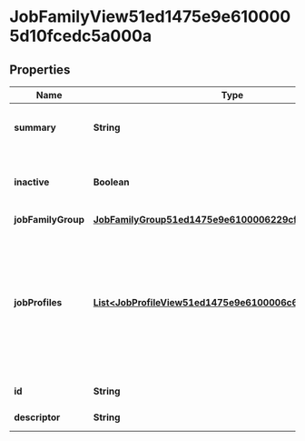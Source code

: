 

# JobFamilyView51ed1475e9e6100005d10fcedc5a000a


## Properties

| Name | Type | Description | Notes |
|------------ | ------------- | ------------- | -------------|
|**summary** | **String** | Returns the job family summary for the job family. |  [optional] |
|**inactive** | **Boolean** | If true, the method returns inactive job families. Default is false. |  [optional] |
|**jobFamilyGroup** | [**JobFamilyGroup51ed1475e9e6100006229cfe817b0014**](JobFamilyGroup51ed1475e9e6100006229cfe817b0014.md) |  |  [optional] |
|**jobProfiles** | [**List&lt;JobProfileView51ed1475e9e6100006c698ef68480017&gt;**](JobProfileView51ed1475e9e6100006c698ef68480017.md) | The job profile for the job family. You can specify more than 1 jobFamilyGroup query parameter. For possible values, you can use a returned id from GET /jobProfiles. |  [optional] |
|**id** | **String** | Id of the instance |  [optional] |
|**descriptor** | **String** | A preview of the instance |  [optional] |



